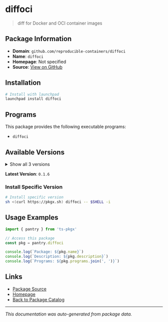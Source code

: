 # diffoci

> diff for Docker and OCI container images

## Package Information

- **Domain**: `github.com/reproducible-containers/diffoci`
- **Name**: `diffoci`
- **Homepage**: Not specified
- **Source**: [View on GitHub](https://github.com/pkgxdev/pantry/tree/main/projects/github.com/reproducible-containers/diffoci/package.yml)

## Installation

```bash
# Install with launchpad
launchpad install diffoci
```

## Programs

This package provides the following executable programs:

- `diffoci`

## Available Versions

<details>
<summary>Show all 3 versions</summary>

- `0.1.6`, `0.1.5`, `0.1.4`

</details>

**Latest Version**: `0.1.6`

### Install Specific Version

```bash
# Install specific version
sh <(curl https://pkgx.sh) diffoci -- $SHELL -i
```

## Usage Examples

```typescript
import { pantry } from 'ts-pkgx'

// Access this package
const pkg = pantry.diffoci

console.log(`Package: ${pkg.name}`)
console.log(`Description: ${pkg.description}`)
console.log(`Programs: ${pkg.programs.join(', ')}`)
```

## Links

- [Package Source](https://github.com/pkgxdev/pantry/tree/main/projects/github.com/reproducible-containers/diffoci/package.yml)
- [Homepage](#)
- [Back to Package Catalog](../../package-catalog.md)

---

*This documentation was auto-generated from package data.*
